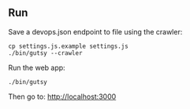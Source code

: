 ## Run

Save a devops.json endpoint to file using the crawler:

```
cp settings.js.example settings.js
./bin/gutsy --crawler
```

Run the web app:

```
./bin/gutsy
```

Then go to: [http://localhost:3000](http://localhost:3000)
